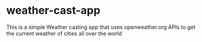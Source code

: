 # weather-cast-app

This is a simple Weather casting app that uses openweather.org APIs to get the current weather of cities all over the world
